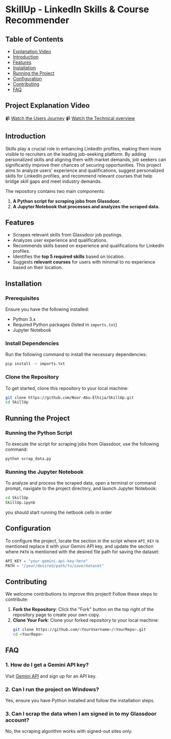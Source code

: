 # SkillUp - LinkedIn Skills & Course Recommender

## Table of Contents
- [Explanation Video](#Project)
- [Introduction](#introduction)
- [Features](#features)
- [Installation](#installation)
- [Running the Project](#running-the-project)
- [Configuration](#configuration)
- [Contributing](#contributing)
- [FAQ](#FAQ)

## Project Explanation Video
 
📹 [Watch the Users Journey](https://drive.google.com/file/d/11TTsCKLtT13R-ce7xijAuW0JAIShRx2L/view?usp=sharing)
📹 [Watch the Technical overview ](https://drive.google.com/file/d/1cGv8lSNo6W2I9LBvpCFsEA0RveIdGL0F/view?usp=sharing)

## Introduction
Skills play a crucial role in enhancing LinkedIn profiles, making them more visible to recruiters on the leading job-seeking platform. By adding personalized skills and aligning them with market demands, job seekers can significantly improve their chances of securing opportunities. This project aims to analyze users' experience and qualifications, suggest personalized skills for LinkedIn profiles, and recommend relevant courses that help bridge skill gaps and meet industry demands.

The repository contains two main components:
1. **A Python script for scraping jobs from Glassdoor.**
2. **A Jupyter Notebook that processes and analyzes the scraped data.**

## Features
- Scrapes relevant skills from Glassdoor job postings.
- Analyzes user experience and qualifications.
- Recommends skills based on experience and qualifications for LinkedIn profiles.
- Identifies the **top 5 required skills** based on location.
- Suggests **relevant courses** for users with minimal to no experience based on their location.

## Installation

### Prerequisites
Ensure you have the following installed:
- Python 3.x
- Required Python packages (listed in `imports.txt`)
- Jupyter Notebook

### Install Dependencies
Run the following command to install the necessary dependencies:
```bash
pip install -r imports.txt 
```
### Clone the Repository
To get started, clone this repository to your local machine:

```bash
git clone https://github.com/Noor-Abu-Elhija/SkillUp.git
cd SkillUp
```
## Running the Project

### Running the Python Script
To execute the script for scraping jobs from Glassdoor, use the following command:

```bash
python scrap_data.py
```
### Running the Jupyter Notebook
To analyze and process the scraped data, open a terminal or command prompt, navigate to the project directory, and launch Jupyter Notebook:

```bash
cd SkillUp
SkillUp.ipynb
```
you should start running the netbook cells in order
## Configuration

To configure the project, locate the section in the script where `API_KEY` is mentioned replace it with your Gemini API key, and update the section where `PATH` is mentioned with the desired file path for saving the dataset:

```python
API_KEY = "your-gemini-api-key-here"
PATH = "/your/desired/path/to/save/dataset"
```

## Contributing

We welcome contributions to improve this project! Follow these steps to contribute:

1. **Fork the Repository**: Click the "Fork" button on the top right of the repository page to create your own copy.  
2. **Clone Your Fork**: Clone your forked repository to your local machine:  
   ```bash
   git clone https://github.com/<YourUsername>/<YourRepo>.git
   cd <YourRepo>
    ```

## FAQ

### 1. How do I get a Gemini API key?
Visit [Gemini API](https://api.gemini.com) and sign up for an API key.

### 2. Can I run the project on Windows?
Yes, ensure you have Python installed and follow the installation steps.

### 3. Can I scrap the data when I am signed in to my Glassdoor account?
No, the scraping algorithm works with signed-out sites only.

